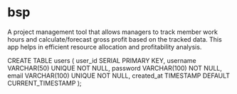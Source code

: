 # bsp
A project management tool that allows managers to track member work hours and calculate/forecast gross profit based on the tracked data. This app helps in efficient resource allocation and profitability analysis.

CREATE TABLE users (
    user_id SERIAL PRIMARY KEY,
    username VARCHAR(50) UNIQUE NOT NULL,
    password VARCHAR(100) NOT NULL,
    email VARCHAR(100) UNIQUE NOT NULL,
    created_at TIMESTAMP DEFAULT CURRENT_TIMESTAMP
);
